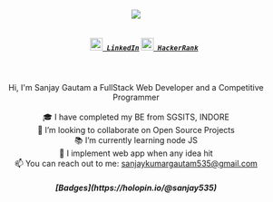 <h1 align="center">
  <a href="https://git.io/typing-svg">
    <img src="https://readme-typing-svg.herokuapp.com/?lines=Hello,+There!+👋;I+am+Sanjay...;Welcome+to+my+profile!&color=ff6a95&center=true&width=500&&height=100&size=50&font=Kirang+Haerang">
  </a>
</h1>

<h5 align="center">
  <code>
    <a href="https://www.linkedin.com/in/sanjaygautam535/" title="LinkedIn Profile"><img width="22" src="https://raw.githubusercontent.com/rahuldkjain/github-profile-readme-generator/master/src/images/icons/Social/linked-in-alt.svg" alt="sanjay535"> LinkedIn</a></code>
  <code><a href="https://www.hackerrank.com/sanjaykumargaut1?hr_r=1" title="HackerRank Profile"><img width="22" src="https://raw.githubusercontent.com/rahuldkjain/github-profile-readme-generator/master/src/images/icons/Social/hackerrank.svg" alt="sanjaykumargautam"> HackerRank</a></code>
  </h5>
<br>


<p align="center">
  Hi, I'm Sanjay Gautam a FullStack Web Developer and a Competitive Programmer 
  <br>
  <br>
  🎓 I have completed my BE from SGSITS, INDORE
  <br>
  👯 I’m looking to collaborate on Open Source Projects
  <br>
  📚 I’m currently learning node JS
  <br>
  💬 I implement web app when any idea hit
  <br>
  📫 You can reach out to me: <a href="mailto: sanjaykumargautam535@gmail.com">sanjaykumargautam535@gmail.com</a>
</p>
<h5 align="center">[Badges](https://holopin.io/@sanjay535)
</h5>
